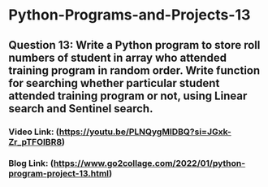 # Python-Programs-and-Projects-13

## Question 13: Write a Python program to store roll numbers of student in array who attended training program in random order. Write function for searching whether particular student attended training program or not, using Linear search and Sentinel search.

### Video Link: (https://youtu.be/PLNQygMIDBQ?si=JGxk-Zr_pTFOIBR8)

### Blog Link: (https://www.go2collage.com/2022/01/python-program-project-13.html)
